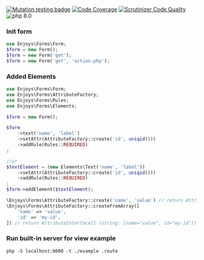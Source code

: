 [![Mutation testing badge](https://img.shields.io/endpoint?style=flat&url=https%3A%2F%2Fbadge-api.stryker-mutator.io%2Fgithub.com%2FEnjoyzz%2Fforms%2Fmaster)](https://dashboard.stryker-mutator.io/reports/github.com/Enjoyzz/forms/master)
[![Code Coverage](https://scrutinizer-ci.com/g/Enjoyzz/forms/badges/coverage.png?b=master)](https://scrutinizer-ci.com/g/Enjoyzz/forms/?branch=master)
[![Scrutinizer Code Quality](https://scrutinizer-ci.com/g/Enjoyzz/forms/badges/quality-score.png?b=master)](https://scrutinizer-ci.com/g/Enjoyzz/forms/?branch=master)
![php 8.0](https://github.com/Enjoyzz/forms/workflows/php%208.0/badge.svg)

### Init form
```php
use Enjoys\Forms\Form;
$form = new Form();
$form = new Form('get');
$form = new Form('get', 'action.php');
```

### Added Elements
```php
use Enjoys\Forms\Form;
use Enjoys\Forms\AttributeFactory;
use Enjoys\Forms\Rules;
use Enjoys\Forms\Elements;

$form = new Form();

$form
    ->text('name', 'label')
    ->setAttr(AttributeFactory::create('id', uniqid()))
    ->addRule(Rules::REQUIRED)
;

//or
$textElement = (new Elements\Text('name', 'label'))
    ->setAttr(AttributeFactory::create('id', uniqid()))
    ->addRule(Rules::REQUIRED)
;
$form->addElement($textElement);
```

```php
\Enjoys\Forms\AttributeFactory::create('name', 'value') // return AttributeInterface (string: name="value")
\Enjoys\Forms\AttributeFactory::createFromArray([
    'name' => 'value',
    'id' => 'my-id',
]) // return AttributeInterface[] (string: [name="value", id="my-id"])
```


### Run built-in server for view example
```shell
php -S localhost:8000 -t ./example .route
```
